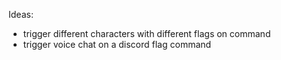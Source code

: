 Ideas:

- trigger different characters with different flags on command
- trigger voice chat on a discord flag command
